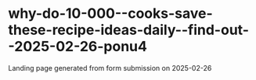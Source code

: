 # why-do-10-000--cooks-save-these-recipe-ideas-daily--find-out--2025-02-26-ponu4
Landing page generated from form submission on 2025-02-26
